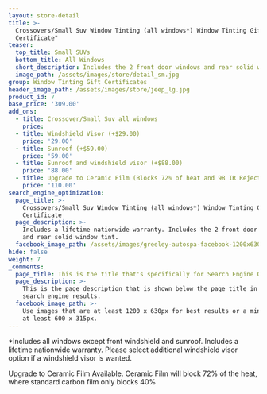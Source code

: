 ```yaml
---
layout: store-detail
title: >-
  Crossovers/Small Suv Window Tinting (all windows*) Window Tinting Gift
  Certificate"
teaser:
  top_title: Small SUVs
  bottom_title: All Windows
  short_description: Includes the 2 front door windows and rear solid window tint.
  image_path: /assets/images/store/detail_sm.jpg
group: Window Tinting Gift Certificates
header_image_path: /assets/images/store/jeep_lg.jpg
product_id: 7
base_price: '309.00'
add_ons:
  - title: Crossover/​Small Suv all windows
    price:
  - title: Windshield Visor (+$29.00)
    price: '29.00'
  - title: Sunroof (+$59.00)
    price: '59.00'
  - title: Sunroof and windshield visor (+$88.00)
    price: '88.00'
  - title: Upgrade to Ceramic Film (Blocks 72% of heat and 98 IR Rejection)
    price: '110.00'
search_engine_optimization:
  page_title: >-
    Crossovers/Small Suv Window Tinting (all windows*) Window Tinting Gift
    Certificate
  page_description: >-
    Includes a lifetime nationwide warranty. Includes the 2 front door windows
    and rear solid window tint.
  facebook_image_path: /assets/images/greeley-autospa-facebook-1200x630.png
hide: false
weight: 7
_comments:
  page_title: This is the title that's specifically for Search Engine Optimization.
  page_description: >-
    This is the page description that is shown below the page title in the
    search engine results.
  facebook_image_path: >-
    Use images that are at least 1200 x 630px for best results or a minimum of
    at least 600 x 315px.
---
```


\*Includes all windows except front windshield and sunroof. Includes a lifetime nationwide warranty. Please select additional windshield visor option if a windshield visor is wanted.

Upgrade to Ceramic Film Available. Ceramic Film will block 72% of the heat, where standard carbon film only blocks 40%
